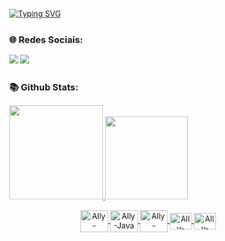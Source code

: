 [![Typing SVG](https://readme-typing-svg.herokuapp.com?font=Bold+Code&weight=300&size=30&duration=4000&pause=1000&color=4682B4&center=true&vCenter=true&random=false&width=1000&lines=Seja+Bem+Vindo(a)+ao+meu+perfil.+👋🏻;Estou+me+formando+em+ADS.+👨🏻‍💻;e+sou+um+aprendiz+eterno+no+universo+da+tecnologia.+👨🏻‍🎓)](https://git.io/typing-svg)
##
  
<h3> 🌐 Redes Sociais: <br></h3> 

<div>  


   <a href="https://www.linkedin.com/in/kauã-lima-betito-61935b267/" target="_blank"><img src="https://img.shields.io/badge/-LinkedIn-%230077B5?style=for-the-badge&logo=linkedin&logoColor=white" target="_blank"></a>
   <a href = "mailto:kauabetito0@gmail.com"><img src="https://img.shields.io/badge/Gmail-D14836?style=for-the-badge&logo=gmail&logoColor=white" target="_blank"></a>
 
##
<h3> 📚 Github Stats: <br></h3>
<div>
  <a href="[https://github.com/kauabetito](https://github.com/kauabetito)"> 
  <img height="170em" src="https://github-readme-stats.vercel.app/api?username=kauabetito&show_icons=true&theme=tokyonight"/>
  <img height="150em" src="https://github-readme-stats.vercel.app/api/top-langs/?username=kauabetito&layout=compact&langscount=16&theme=tokyonight"/>
</div>

<br>

<div align="center" style="display: inline_block">
  <img align="center" alt="Ally-Spring" height="40" width="50" src="https://cdn.jsdelivr.net/gh/devicons/devicon@latest/icons/spring/spring-original-wordmark.svg" />
  <img align="center" alt="Ally-Java" height="40" width="50" src="https://cdn.jsdelivr.net/gh/devicons/devicon@latest/icons/java/java-original-wordmark.svg" />
  <img align="center" alt="Ally-Python" height="40" width="50" src="https://cdn.jsdelivr.net/gh/devicons/devicon/icons/python/python-original-wordmark.svg" /> 
  <img align="center" alt="Ally-HTML" height="30" width="40" src="https://cdn.jsdelivr.net/gh/devicons/devicon@latest/icons/html5/html5-original-wordmark.svg">
  <img align="center" alt="Ally-CSS" height="30" width="40" src="https://cdn.jsdelivr.net/gh/devicons/devicon@latest/icons/css3/css3-original-wordmark.svg">
</div>

<!--
**kauabetito/kauabetito** is a ✨ _special_ ✨ repository because its `README.md` (this file) appears on your GitHub profile.

Here are some ideas to get you started:

- 🔭 I’m currently working on ...
- 🌱 I’m currently learning ...
- 👯 I’m looking to collaborate on ...
- 🤔 I’m looking for help with ...
- 💬 Ask me about ...
- 📫 How to reach me: ...
- 😄 Pronouns: ...
- ⚡ Fun fact: ...
-->
